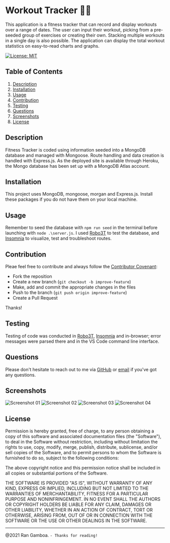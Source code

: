 # Workout Tracker 💪🏼

This application is a fitness tracker that can record and display workouts over a range of dates. The user can input their workout, picking from a pre-seeded group of exercises or creating their own. Stacking multiple workouts in a single day is also possible. The application can display the total workout statistics on easy-to-read charts and graphs.

[![License: MIT](https://img.shields.io/badge/License-MIT-yellow.svg)](https://opensource.org/licenses/MIT)

## Table of Contents

  1. [Description](#description)
  2. [Installation](#installation)
  3. [Usage](#usage)
  4. [Contribution](#contribution)
  5. [Testing](#testing)
  6. [Questions](#questions)
  7. [Screenshots](#screenshots)
  8. [License](#license)
  
## Description

Fitness Tracker is coded using information seeded into a MongoDB database and managed with Mongoose. Route handling and data creation is handled with Express.js. As the deployed site is available through Heroku, the Mongo database has been set up with a MongoDB Atlas account.

## Installation

This project uses MongoDB, mongoose, morgan and Express.js. Install these packages if you do not have them on your local machine. 

## Usage

Remember to seed the database with ``npm run seed`` in the terminal before launching with  ``node .\server.js``. I used [Robo3T](https://robomongo.org/) to test the database, and [Insomnia](https://insomnia.rest) to visualize, test and troubleshoot routes.

## Contribution

Pleae feel free to contribute and always follow the [Contributor Covenant](http://contributor-covenant.org/version/1/3/0/):

* Fork the reposition
* Create a new branch (``git checkout -b improve-feature``)
* Make, add and commit the appropriate changes in the files
* Push to the branch (``git push origin improve-feature``)
* Create a Pull Request

Thanks!

## Testing

Testing of code was conducted in [Robo3T](https://robomongo.org), [Insomnia](https://insomnia.rest) and in-browser; error messages were parsed there and in the VS Code command line interface.

## Questions

Please don't hesitate to reach out to me via [GitHub](https://github.com/rangamboa) or [email](mailto:rangamboa@gmail.com) if you've got any questions.
## Screenshots

![Screenshot 01](public/assets/images/screenshot01.jpg "landing page")
![Screenshot 02](public/assets/images/screenshot02.jpg "login screen")
![Screenshot 03](public/assets/images/screenshot03.jpg "photo upload")
![Screenshot 04](public/assets/images/screenshot04.jpg "photo gallery")

## License

Permission is hereby granted, free of charge, to any person obtaining a copy of this software and associated documentation files (the "Software"), to deal in the Software without restriction, including without limitation the rights to use, copy, modify, merge, publish, distribute, sublicense, and/or sell copies of the Software, and to permit persons to whom the Software is furnished to do so, subject to the following conditions:

The above copyright notice and this permission notice shall be included in all copies or substantial portions of the Software.

THE SOFTWARE IS PROVIDED "AS IS", WITHOUT WARRANTY OF ANY KIND, EXPRESS OR IMPLIED, INCLUDING BUT NOT LIMITED TO THE WARRANTIES OF MERCHANTABILITY, FITNESS FOR A PARTICULAR PURPOSE AND NONINFRINGEMENT. IN NO EVENT SHALL THE AUTHORS OR COPYRIGHT HOLDERS BE LIABLE FOR ANY CLAIM, DAMAGES OR OTHER LIABILITY, WHETHER IN AN ACTION OF CONTRACT, TORT OR OTHERWISE, ARISING FROM, OUT OF OR IN CONNECTION WITH THE SOFTWARE OR THE USE OR OTHER DEALINGS IN THE SOFTWARE.

---
@2021 Ran Gamboa. ``- Thanks for reading!``